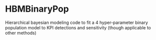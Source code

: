 # HBMBinaryPop
Hierarchical bayesian modeling code to fit a 4 hyper-parameter binary population model to KPI detections and sensitivity (though applicable to other methods)
